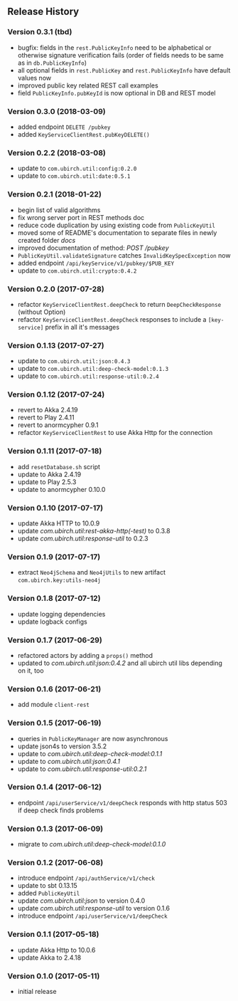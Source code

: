 ## Release History

### Version 0.3.1 (tbd)

* bugfix: fields in the `rest.PublicKeyInfo` need to be alphabetical or otherwise signature verification fails (order of
fields needs to be same as in `db.PublicKeyInfo`)
* all optional fields in `rest.PublicKey` and `rest.PublicKeyInfo` have default values now
* improved public key related REST call examples
* field `PublicKeyInfo.pubKeyId` is now optional in DB and REST model

### Version 0.3.0 (2018-03-09)

* added endpoint `DELETE /pubkey`
* added `KeyServiceClientRest.pubKeyDELETE()`

### Version 0.2.2 (2018-03-08)

* update to `com.ubirch.util:config:0.2.0`
* update to `com.ubirch.util:date:0.5.1`

### Version 0.2.1 (2018-01-22)

* begin list of valid algorithms
* fix wrong server port in REST methods doc
* reduce code duplication by using existing code from `PublicKeyUtil`
* moved some of README's documentation to separate files in newly created folder _docs_
* improved documentation of method: _POST /pubkey_
* `PublicKeyUtil.validateSignature` catches `InvalidKeySpecException` now
* added endpoint `/api/keyService/v1/pubkey/$PUB_KEY`
* update to `com.ubirch.util:crypto:0.4.2`

### Version 0.2.0 (2017-07-28)

* refactor `KeyServiceClientRest.deepCheck` to return `DeepCheckResponse` (without Option)
* refactor `KeyServiceClientRest.deepCheck` responses to include a `[key-service]` prefix in all it's messages

### Version 0.1.13 (2017-07-27)

* update to `com.ubirch.util:json:0.4.3`
* update to `com.ubirch.util:deep-check-model:0.1.3`
* update to `com.ubirch.util:response-util:0.2.4`

### Version 0.1.12 (2017-07-24)

* revert to Akka 2.4.19
* revert to Play 2.4.11
* revert to anormcypher 0.9.1
* refactor `KeyServiceClientRest` to use Akka Http for the connection

### Version 0.1.11 (2017-07-18)

* add `resetDatabase.sh` script
* update to Akka 2.4.19
* update to Play 2.5.3
* update to anormcypher 0.10.0

### Version 0.1.10 (2017-07-17)

* update Akka HTTP to 10.0.9
* update _com.ubirch.util:rest-akka-http(-test)_ to 0.3.8
* update _com.ubirch.util:response-util_ to 0.2.3

### Version 0.1.9 (2017-07-17)

* extract `Neo4jSchema` and `Neo4jUtils` to new artifact `com.ubirch.key:utils-neo4j`

### Version 0.1.8 (2017-07-12)

* update logging dependencies
* update logback configs

### Version 0.1.7 (2017-06-29)

* refactored actors by adding a `props()` method
* updated to _com.ubirch.util:json:0.4.2_ and all ubirch util libs depending on it, too

### Version 0.1.6 (2017-06-21)

* add module `client-rest`

### Version 0.1.5 (2017-06-19)

* queries in `PublicKeyManager` are now asynchronous
* update json4s to version 3.5.2
* update to _com.ubirch.util:deep-check-model:0.1.1_
* update to _com.ubirch.util:json:0.4.1_
* update to _com.ubirch.util:response-util:0.2.1_

### Version 0.1.4 (2017-06-12)

* endpoint `/api/userService/v1/deepCheck` responds with http status 503 if deep check finds problems

### Version 0.1.3 (2017-06-09)

* migrate to _com.ubirch.util:deep-check-model:0.1.0_

### Version 0.1.2 (2017-06-08)

* introduce endpoint `/api/authService/v1/check`
* update to sbt 0.13.15
* added `PublicKeyUtil`
* update _com.ubirch.util:json_ to version 0.4.0
* update _com.ubirch.util:response-util_ to version 0.1.6
* introduce endpoint `/api/userService/v1/deepCheck`

### Version 0.1.1 (2017-05-18)

* update Akka Http to 10.0.6
* update Akka to 2.4.18

### Version 0.1.0 (2017-05-11)

* initial release

